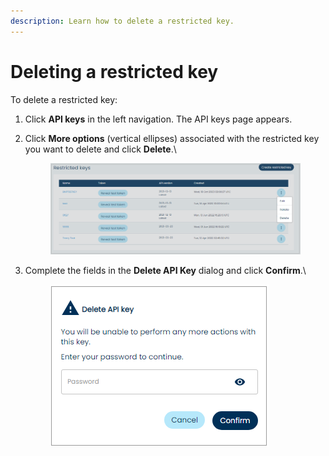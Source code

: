 ```yaml
---
description: Learn how to delete a restricted key.
---
```


# Deleting a restricted key

To delete a restricted key:

1. Click **API keys** in the left navigation. The API keys page appears.
2.  Click **More options** (vertical ellipses) associated with the restricted key you want to delete and click **Delete**.\


    <figure><img src="../../../../.gitbook/assets/1 delete options.png" alt=""><figcaption></figcaption></figure>
3.  Complete the fields in the **Delete API Key** dialog and click **Confirm**.\


    <div align="left">

    <figure><img src="../../../../.gitbook/assets/2 delete modal.png" alt=""><figcaption></figcaption></figure>

    </div>
